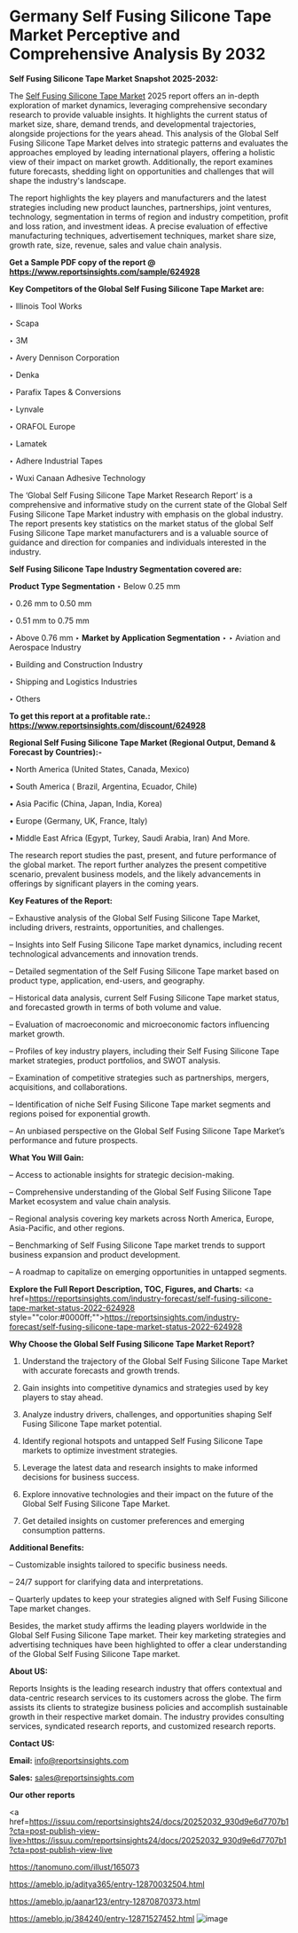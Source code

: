 # Germany Self Fusing Silicone Tape Market Perceptive and Comprehensive Analysis By 2032

<strong>Self Fusing Silicone Tape Market Snapshot 2025-2032:</strong>

The <a href=https://www.reportsinsights.com/sample/624928>Self Fusing Silicone Tape Market</a> 2025 report offers an in-depth exploration of market dynamics, leveraging comprehensive secondary research to provide valuable insights. It highlights the current status of market size, share, demand trends, and developmental trajectories, alongside projections for the years ahead. This analysis of the Global Self Fusing Silicone Tape Market delves into strategic patterns and evaluates the approaches employed by leading international players, offering a holistic view of their impact on market growth. Additionally, the report examines future forecasts, shedding light on opportunities and challenges that will shape the industry's landscape.

The report highlights the key players and manufacturers and the latest strategies including new product launches, partnerships, joint ventures, technology, segmentation in terms of region and industry competition, profit and loss ration, and investment ideas. A precise evaluation of effective manufacturing techniques, advertisement techniques, market share size, growth rate, size, revenue, sales and value chain analysis.

<strong>Get a Sample PDF copy of the report @ <a href=https://www.reportsinsights.com/sample/624928 style=color:#0000ff;>https://www.reportsinsights.com/sample/624928</a></strong>

<strong>Key Competitors of the Global Self Fusing Silicone Tape Market are:</strong>

‣ Illinois Tool Works

‣ Scapa

‣ 3M

‣ Avery Dennison Corporation

‣ Denka

‣ Parafix Tapes & Conversions

‣ Lynvale

‣ ORAFOL Europe

‣ Lamatek

‣ Adhere Industrial Tapes

‣ Wuxi Canaan Adhesive Technology

The ‘Global Self Fusing Silicone Tape Market Research Report’ is a comprehensive and informative study on the current state of the Global Self Fusing Silicone Tape Market industry with emphasis on the global industry. The report presents key statistics on the market status of the global Self Fusing Silicone Tape market manufacturers and is a valuable source of guidance and direction for companies and individuals interested in the industry.

<strong>Self Fusing Silicone Tape Industry Segmentation covered are:</strong>

<strong>Product Type Segmentation</strong>
‣
Below 0.25 mm

‣ 0.26 mm to 0.50 mm

‣ 0.51 mm to 0.75 mm

‣ Above 0.76 mm
‣ 
<strong>Market by Application Segmentation</strong>
‣
‣  Aviation and Aerospace Industry

‣ Building and Construction Industry

‣ Shipping and Logistics Industries

‣ Others

<strong>To get this report at a profitable rate.: <a href=https://www.reportsinsights.com/discount/624928 style=color:#0000ff;>https://www.reportsinsights.com/discount/624928</a></strong>

<strong>Regional Self Fusing Silicone Tape Market (Regional Output, Demand &amp; Forecast by Countries):-</strong>

• North America (United States, Canada, Mexico)

• South America ( Brazil, Argentina, Ecuador, Chile)

• Asia Pacific (China, Japan, India, Korea)

• Europe (Germany, UK, France, Italy)

• Middle East Africa (Egypt, Turkey, Saudi Arabia, Iran) And More.

The research report studies the past, present, and future performance of the global market. The report further analyzes the present competitive scenario, prevalent business models, and the likely advancements in offerings by significant players in the coming years.

<strong>Key Features of the Report:</strong>

– Exhaustive analysis of the Global Self Fusing Silicone Tape Market, including drivers, restraints, opportunities, and challenges.

– Insights into Self Fusing Silicone Tape market dynamics, including recent technological advancements and innovation trends.

– Detailed segmentation of the Self Fusing Silicone Tape market based on product type, application, end-users, and geography.

– Historical data analysis, current Self Fusing Silicone Tape market status, and forecasted growth in terms of both volume and value.

– Evaluation of macroeconomic and microeconomic factors influencing market growth.

– Profiles of key industry players, including their Self Fusing Silicone Tape market strategies, product portfolios, and SWOT analysis.

– Examination of competitive strategies such as partnerships, mergers, acquisitions, and collaborations.

– Identification of niche Self Fusing Silicone Tape market segments and regions poised for exponential growth.

– An unbiased perspective on the Global Self Fusing Silicone Tape Market’s performance and future prospects.

<strong>What You Will Gain:</strong>

– Access to actionable insights for strategic decision-making.

– Comprehensive understanding of the Global Self Fusing Silicone Tape Market ecosystem and value chain analysis.

– Regional analysis covering key markets across North America, Europe, Asia-Pacific, and other regions.

– Benchmarking of Self Fusing Silicone Tape market trends to support business expansion and product development.

– A roadmap to capitalize on emerging opportunities in untapped segments.

<strong>Explore the Full Report Description, TOC, Figures, and Charts:</strong>
<a href=https://reportsinsights.com/industry-forecast/self-fusing-silicone-tape-market-status-2022-624928 style=""color:#0000ff;"">https://reportsinsights.com/industry-forecast/self-fusing-silicone-tape-market-status-2022-624928</a>

<strong>Why Choose the Global Self Fusing Silicone Tape Market Report?</strong>

1. Understand the trajectory of the Global Self Fusing Silicone Tape Market with accurate forecasts and growth trends.

2. Gain insights into competitive dynamics and strategies used by key players to stay ahead.

3. Analyze industry drivers, challenges, and opportunities shaping Self Fusing Silicone Tape market potential.

4. Identify regional hotspots and untapped Self Fusing Silicone Tape markets to optimize investment strategies.

5. Leverage the latest data and research insights to make informed decisions for business success.

6. Explore innovative technologies and their impact on the future of the Global Self Fusing Silicone Tape Market.

7. Get detailed insights on customer preferences and emerging consumption patterns.

<strong>Additional Benefits:</strong>

– Customizable insights tailored to specific business needs.

– 24/7 support for clarifying data and interpretations.

– Quarterly updates to keep your strategies aligned with Self Fusing Silicone Tape market changes.

Besides, the market study affirms the leading players worldwide in the Global Self Fusing Silicone Tape market. Their key marketing strategies and advertising techniques have been highlighted to offer a clear understanding of the Global Self Fusing Silicone Tape market.

<strong><strong>About US</strong>:</strong>

Reports Insights is the leading research industry that offers contextual and data-centric research services to its customers across the globe. The firm assists its clients to strategize business policies and accomplish sustainable growth in their respective market domain. The industry provides consulting services, syndicated research reports, and customized research reports.

<strong>Contact US:</strong>

<p class=><b>Email:</b> <a href=mailto:info@reportsinsights.com>info@reportsinsights.com</a></p>
<p class=><b>Sales:</b> <a href=mailto:sales@reportsinsights.com>sales@reportsinsights.com</a></p>

<strong>Our other reports</strong>

<a href=https://issuu.com/reportsinsights24/docs/20252032_930d9e6d7707b1?cta=post-publish-view-live>https://issuu.com/reportsinsights24/docs/20252032_930d9e6d7707b1?cta=post-publish-view-live</a>

<a href=https://tanomuno.com/illust/165073>https://tanomuno.com/illust/165073</a>

<a href=https://ameblo.jp/aditya365/entry-12870032504.html>https://ameblo.jp/aditya365/entry-12870032504.html</a>

<a href=https://ameblo.jp/aanar123/entry-12870870373.html>https://ameblo.jp/aanar123/entry-12870870373.html</a>

<a href=https://ameblo.jp/384240/entry-12871527452.html>https://ameblo.jp/384240/entry-12871527452.html</a>
![image](https://github.com/user-attachments/assets/01864598-effd-44d4-97e4-eefcc5d908ae)
  
